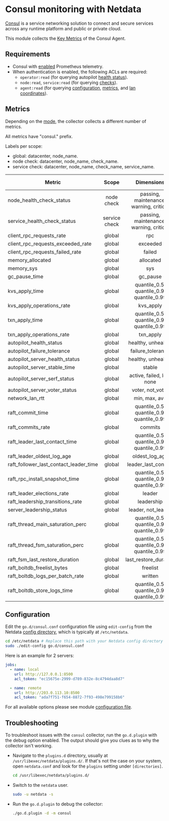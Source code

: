 <!--
title: "Consul monitoring with Netdata"
description: "Monitor the health and performance of Consul service meshes with zero configuration, per-second metric granularity, and interactive visualizations."
custom_edit_url: "https://github.com/netdata/go.d.plugin/edit/master/modules/consul/README.md"
sidebar_label: "Consul"
learn_status: "Published"
learn_topic_type: "References"
learn_rel_path: "References/Collectors references/Webapps"
-->

# Consul monitoring with Netdata

[Consul](https://www.consul.io/) is a service networking solution to connect and secure services across any runtime
platform and public or private cloud.

This module collects the [Key Metrics](https://developer.hashicorp.com/consul/docs/agent/telemetry#key-metrics) of the
Consul Agent.

## Requirements

- Consul
  with [enabled](https://developer.hashicorp.com/consul/docs/agent/config/config-files#telemetry-prometheus_retention_time)
  Prometheus telemetry.
- When authentication is enabled, the following ACLs are required:
    - `operator:read` (for querying
      autopilot [health status](https://developer.hashicorp.com/consul/api-docs/operator/autopilot#read-health)).
    - `node:read`, `service:read` (for
      querying [checks](https://developer.hashicorp.com/consul/api-docs/agent/check#list-checks)).
    - `agent:read` (for
      querying [configuration](https://developer.hashicorp.com/consul/api-docs/agent#read-configuration),
      [metrics](https://developer.hashicorp.com/consul/api-docs/agent#view-metrics),
      and [lan coordinates](https://developer.hashicorp.com/consul/api-docs/coordinate#read-lan-coordinates-for-all-nodes)).

## Metrics

Depending on
the [mode](https://developer.hashicorp.com/consul/docs/install/glossary#agent), the collector collects a different
number of metrics.

All metrics have "consul." prefix.

Labels per scope:

- global: datacenter, node_name.
- node check: datacenter, node_name, check_name.
- service check: datacenter, node_name, check_name, service_name.

| Metric                                 |     Scope     |                Dimensions                 |     Units     | Server Leader | Server Follower | Client |
|----------------------------------------|:-------------:|:-----------------------------------------:|:-------------:|:-------------:|:---------------:|:------:|
| node_health_check_status               |  node check   |  passing, maintenance, warning, critical  |    status     |      yes      |       yes       |  yes   |
| service_health_check_status            | service check |  passing, maintenance, warning, critical  |    status     |      yes      |       yes       |  yes   |
| client_rpc_requests_rate               |    global     |                    rpc                    |  requests/s   |      yes      |       yes       |  yes   |
| client_rpc_requests_exceeded_rate      |    global     |                 exceeded                  |  requests/s   |      yes      |       yes       |  yes   |
| client_rpc_requests_failed_rate        |    global     |                  failed                   |  requests/s   |      yes      |       yes       |  yes   |
| memory_allocated                       |    global     |                 allocated                 |     bytes     |      yes      |       yes       |  yes   |
| memory_sys                             |    global     |                    sys                    |     bytes     |      yes      |       yes       |  yes   |
| gc_pause_time                          |    global     |                 gc_pause                  |    seconds    |      yes      |       yes       |  yes   |
| kvs_apply_time                         |    global     | quantile_0.5, quantile_0.9, quantile_0.99 |      ms       |      yes      |       yes       |   no   |
| kvs_apply_operations_rate              |    global     |                 kvs_apply                 |     ops/s     |      yes      |       yes       |   no   |
| txn_apply_time                         |    global     | quantile_0.5, quantile_0.9, quantile_0.99 |      ms       |      yes      |       yes       |   no   |
| txn_apply_operations_rate              |    global     |                 txn_apply                 |     ops/s     |      yes      |       yes       |   no   |
| autopilot_health_status                |    global     |            healthy, unhealthy             |    status     |      yes      |       yes       |   no   |
| autopilot_failure_tolerance            |    global     |             failure_tolerance             |    servers    |      yes      |       yes       |   no   |
| autopilot_server_health_status         |    global     |            healthy, unhealthy             |    status     |      yes      |       yes       |   no   |
| autopilot_server_stable_time           |    global     |                  stable                   |    seconds    |      yes      |       yes       |   no   |
| autopilot_server_serf_status           |    global     |        active, failed, left, none         |    status     |      yes      |       yes       |   no   |
| autopilot_server_voter_status          |    global     |             voter, not_voter              |    status     |      yes      |       yes       |   no   |
| network_lan_rtt                        |    global     |               min, max, avg               |      ms       |      yes      |       yes       |   no   |
| raft_commit_time                       |    global     | quantile_0.5, quantile_0.9, quantile_0.99 |      ms       |      yes      |       no        |   no   |
| raft_commits_rate                      |    global     |                  commits                  |   commits/s   |      yes      |       no        |   no   |
| raft_leader_last_contact_time          |    global     | quantile_0.5, quantile_0.9, quantile_0.99 |      ms       |      yes      |       no        |   no   |
| raft_leader_oldest_log_age             |    global     |              oldest_log_age               |    seconds    |      yes      |       no        |   no   |
| raft_follower_last_contact_leader_time |    global     |            leader_last_contact            |      ms       |      no       |       yes       |   no   |
| raft_rpc_install_snapshot_time         |    global     | quantile_0.5, quantile_0.9, quantile_0.99 |      ms       |      no       |       yes       |   no   |
| raft_leader_elections_rate             |    global     |                  leader                   |  elections/s  |      yes      |       yes       |   no   |
| raft_leadership_transitions_rate       |    global     |                leadership                 | transitions/s |      yes      |       yes       |   no   |
| server_leadership_status               |    global     |            leader, not_leader             |    status     |      yes      |       yes       |   no   |
| raft_thread_main_saturation_perc       |    global     | quantile_0.5, quantile_0.9, quantile_0.99 |  percentage   |      yes      |       yes       |   no   |
| raft_thread_fsm_saturation_perc        |    global     | quantile_0.5, quantile_0.9, quantile_0.99 |  percentage   |      yes      |       yes       |   no   |
| raft_fsm_last_restore_duration         |    global     |           last_restore_duration           |      ms       |      yes      |       yes       |   no   |
| raft_boltdb_freelist_bytes             |    global     |                 freelist                  |     bytes     |      yes      |       yes       |   no   |
| raft_boltdb_logs_per_batch_rate        |    global     |                  written                  |    logs/s     |      yes      |       yes       |   no   |
| raft_boltdb_store_logs_time            |    global     | quantile_0.5, quantile_0.9, quantile_0.99 |      ms       |      yes      |       yes       |   no   |

## Configuration

Edit the `go.d/consul.conf` configuration file using `edit-config` from the
Netdata [config directory](https://learn.netdata.cloud/docs/configure/nodes), which is typically at `/etc/netdata`.

```bash
cd /etc/netdata # Replace this path with your Netdata config directory
sudo ./edit-config go.d/consul.conf
```

Here is an example for 2 servers:

```yaml
jobs:
  - name: local
    url: http://127.0.0.1:8500
    acl_token: "ec15675e-2999-d789-832e-8c4794daa8d7"

  - name: remote
    url: http://203.0.113.10:8500
    acl_token: "ada7f751-f654-8872-7f93-498e799158b6"
```

For all available options please see
module [configuration file](https://github.com/netdata/go.d.plugin/blob/master/config/go.d/consul.conf).

## Troubleshooting

To troubleshoot issues with the `consul` collector, run the `go.d.plugin` with the debug option enabled. The output
should give you clues as to why the collector isn't working.

- Navigate to the `plugins.d` directory, usually at `/usr/libexec/netdata/plugins.d/`. If that's not the case on
  your system, open `netdata.conf` and look for the `plugins` setting under `[directories]`.

  ```bash
  cd /usr/libexec/netdata/plugins.d/
  ```

- Switch to the `netdata` user.

  ```bash
  sudo -u netdata -s
  ```

- Run the `go.d.plugin` to debug the collector:

  ```bash
  ./go.d.plugin -d -m consul
  ```

